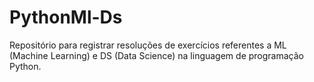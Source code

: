 # PythonMl-Ds
Repositório para registrar resoluções de exercícios referentes a ML (Machine Learning) e DS (Data Science) na linguagem de programação Python.